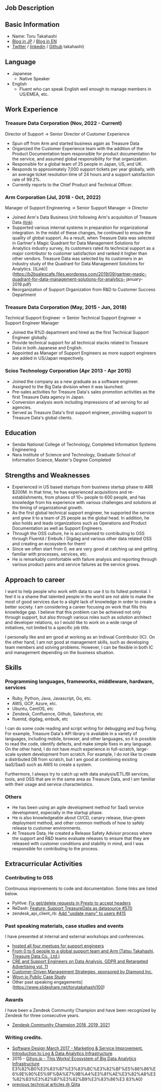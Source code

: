 ## Job Description

## Basic Information
- Name: Toru Takahashi
- [Blog in JP](https://blog.torut.tokyo/) / [Blog in EN](https://nora96o.medium.com/)
- [Twitter](https://twitter.com/nora96o) / [linkedin](https://www.linkedin.com/in/torutakahashi/) / [Github](https://github.com/toru-) takahashi)

## Language

- Japanese
  - Native Speaker
- English
  - Fluent who can speak English well enough to manage members in US/EMEA, etc.

## Work Experience

### Treasure Data Corporation (Nov, 2022 - Current)

Director of Support -> Senior Director of Customer Experience

- Spun off from Arm and started business again as Treasure Data
- Organized the Customer Experience team with the addition of the Product Documentation team responsible for product documentation for the service, and assumed global responsibility for that organization.
- Responsible for a global team of 25 people in Japan, US, and UK.
- Responds to approximately 7,000 support tickets per year globally, with an average ticket resolution time of 24 hours and a support satisfaction rate of 99.2%.
- Currently reports to the Chief Product and Technical Officer.

### Arm Corporation (Jul, 2018 - Oct, 2022)

Manager of Support Engineering -> Senior Support Manager -> Director

- Joined Arm's Data Business Unit following Arm's acquisition of Treasure Data [(link)](https://prtimes.jp/main/html/rd/p/000000027.000022759.html)
- Supported various internal systems in preparation for organizational integration. In the midst of these changes, he continued to ensure the quality of global support. As a result, when Treasure Data was selected in Gartner's Magic Quadrant for Data Management Solutions for Analytics industry survey, its customers rated its technical support as a major contributor to customer satisfaction and ranked it higher than other vendors. Treasure Data was selected by its customers in an industry study of the Quadrant for Data Management Solutions for Analytics. [(Link)](https://b2bsalescafe.files.wordpress.com/2019/09/gartner-magic-quadrant-for-data-management-solutions-for-analytics- january-2019.pdf)
- Reorganization of Support Organization from R&D to Customer Success Department

### Treasure Data Corporation (May, 2015 - Jun, 2018)

Technical Support Engineer -> Senior Technical Support Engineer -> Support Engineer Manager

- Joined the R%D department and hired as the first Technical Support Engineer globally.
- Provide technical support for all technical stacks related to Treasure Data in both Japanese and English.
- Appointed as Manager of Support Engineers as more support engineers are added in US/Japan respectively.

### Scios Technology Corporation (Apr 2013 - Apr 2015)

- Joined the company as a new graduate as a software engineer. Assigned to the Big Data division when it was launched.
- Pre-sales activities for Treasure Data's sales promotion activities as the first Treasure Data agency in Japan.
- Conversion analysis work including impressions of ad serving for ad agencies.
- Served as Treasure Data's first support engineer, providing support to Treasure Data's global clients.

## Education

- Sendai National College of Technology, Completed Information Systems Engineering
- Nara Institute of Science and Technology, Graduate School of Information Science, Master's Degree Completed

## Strengths and Weaknesses

- Experienced in US based startups from business startup phase to ARR $200M. In that time, he has experienced acquisitions and re-establishments, from phases of 10+ people to 600 people, and has knowledge from his experience with various challenges and solutions at the timing of organizational growth.
- As the first global technical support engineer, he supported the service and grew it to a team of 25 people as the global head. In addition, he also holds and leads organizations such as Operations and Product Documentation as well as Support Engineers.
- Through the OSS culture, he is accustomed to contributing to OSS through Fluentd / Embulk / Digdag and various other data related OSS and creating an ecosystem for them!
- Since we often start from 0, we are very good at catching up and getting familiar with processes, services, etc.
- He is remarkably comfortable with failure analysis and reporting through various product pains and service failures as the service grows.

## Approach to career

I want to help people who work with data to use it to its fullest potential.
I feel it is a shame that talented people in the world are not able to make the most of good services due to a slight lack of knowledge in order to create a better society. I am considering a career focusing on work that fills this knowledge gap.
I believe that this problem can be achieved not only through support, but also through various roles such as solution architect and developer relations, so I would like to work on a wide range of initiatives, not limited to a specific job title.

I personally like and am good at working as an Indivual Contributor (IC).
On the other hand, I am not good at management skills, such as developing team members and solving problems. However, I can be flexible in both IC and management depending on the business situation.

## Skills
### Programming languages, frameworks, middleware, hardware, services
- Ruby, Python, Java, Javascript, Go, etc.
- AWS, GCP, Azure, etc.
- Ubuntu, CentOS, etc
- Zendesk, Confluence, Github, Salesforce, etc
- fluentd, digdag, embulk, etc

I can do some code reading and script writing for debugging and bug fixing.
For example, Treasure Data's API library is available in a variety of languages, including mobile, browser, and other languages, so it is possible to read the code, identify defects, and make simple fixes in any language. On the other hand, I do not have much experience in full-scratch, large-scale system development from scratch. For example, I do not like to create a distributed DB from scratch, but I am good at combining existing IaaS/SaaS such as AWS to create a system.

Furthermore, I always try to catch up with data analysis/ETL/BI services, tools, and OSS that are in the same area as Treasure Data, and I am familiar with their usage and service characteristics.

### Others
- He has been using an agile development method for SaaS service development, especially in the startup phase.
- He is also knowledgeable about CI/CD, canary release, blue-green deployment method, and other common methods of how to safely release to customer environments.
- At Treasure Data, He created a Release Safety Advisor process where the support and R&D teams evaluate releases to ensure that they are released with customer conditions and stability in mind, and I was responsible for contributing to the process.

## Extracurricular Activities

### Contributing to OSS

Continuous improvements to code and documentation. Some links are listed below.

- PyHive: [Fix get/delete requests in Presto to accept headers](https://github.com/dropbox/PyHive/pull/200)
- ReDash: [Feature: Support TreasureData as datasource #570](https://github.com/getredash/redash/pull/570)
- zendesk_api_client_rb: [Add "update many" to users #415](https://github.com/zendesk/zendesk_api_client_rb/pull/415)

### Past speaking materials, case studies and events

I have presented at internal and external workshops and conferences.

- [hosted all four meetups for support engineers](https://techplay.jp/event/690587)
- [From 0 to 6 people to a global support team and Arm (Tatsu Takahashi, Treasure Data Co., Ltd.)](https://techplay.jp/column/524)
- [CRE and Support Engineers on Data Analysis, GDPR and Retargeted Advertising vol. 11](https://www.youtube.com/watch?v=KYbTSp4-44Y)
- [Customer-Driven Management Strategies, sponsored by Diamond Inc.](https://promo.diamond.jp/sp/dbf-customersuccess220512/)
- [Wovn.io Public Case Study](https://mx.wovn.io/casestudy/treasuredata)
- Other past speaking engagements](https://www.slideshare.net/torutakahashi100)

### Awards

I have been a Zendesk Community Champion and have been recognized by Zendesk for three consecutive years.

- [Zendesk Community Champion 2018, 2019, 2021](https://www.zendesk.co.jp/company/press/zendesk-community-champion2021-jp/)

### Writing credits.

- [Software Design March 2017 - Marketing & Service Improvement.
Introduction to Log & Data Analytics Infrastructure](https://gihyo.jp/magazine/SD/archive/2017/201703)
- 2015 - [Gihyo.jp - This Works! Ecosystem of Big Data Analytics Infrastructure](https://gihyo.jp/list/group/%E3%81%93%E3%82%8C%E3%81%AA%E3%82%89%E4%BD%BF%E3%81%88%E3%82%8B-%E3%83%93%E3%83%83%) E3%82%B0%E3%83%87%E3%83%BC%E3%82%BF%E5%88%86%E6%9E%90%E5%9F%BA%E7%9B%A4%E3%81%AE%E3%82%A8%E3%82%B3%E3%82%B7%E3%82%B9%E3%83%86%E3 83%A0)
- [previous technical articles @ Qiita](https://qiita.com/toru-takahashi)
